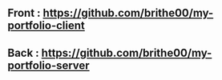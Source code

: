 ## Front : https://github.com/brithe00/my-portfolio-client
## Back : https://github.com/brithe00/my-portfolio-server